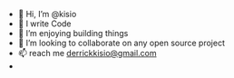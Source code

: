 - 👋 Hi, I’m @kisio
- 👀 I write Code
- 🌱 I’m enjoying building things
- 💞️ I’m looking to collaborate on any open source project
- 📫 reach me derrickkisio@gmail.com
- 
<!---
kisio/kisio is a ✨ special ✨ repository because its `README.md` (this file) appears on your GitHub profile.
You can click the Preview link to take a look at your changes.
--->
